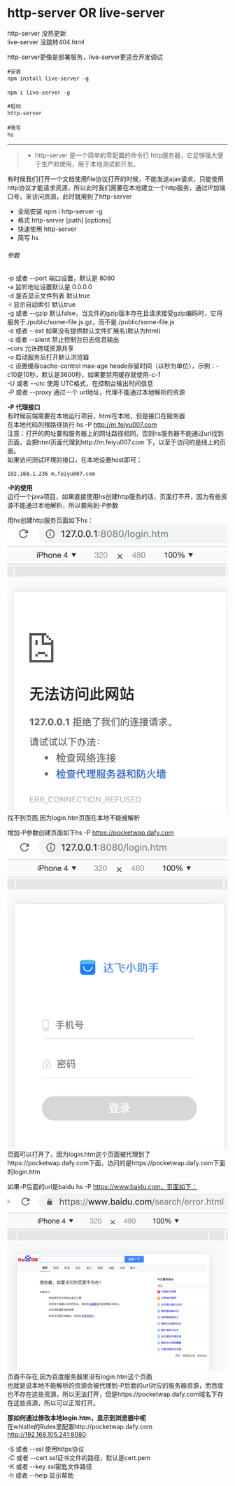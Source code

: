 # http-server  OR  live-server

http-server 没热更新    
live-server 没跳转404.html


http-server更像是部署服务，live-server更适合开发调试


````
#安装
npm install live-server -g

npm i live-server -g
````


````
#启动
http-server

#简写
hs
````


**************************************************************


>+ http-server 是一个简单的零配置的命令行 http服务器，它足够强大便于生产和使用，用于本地测试和开发。

有时候我们打开一个文档使用file协议打开的时候，不能发送ajax请求，只能使用http协议才能请求资源，所以此时我们需要在本地建立一个http服务，通过IP加端口号，来访问资源，此时就用到了http-server

+ 全局安装 npm i http-server -g
+ 格式 http-server [path] [options]
+ 快速使用 http-server
+ 简写 hs



###### 参数  
-p 或者 --port 端口设置，默认是 8080  
-a 监听地址设置默认是 0.0.0.0  
-d 是否显示文件列表 默认true  
-i 显示自动索引 默认true  
-g 或者 --gzip 默认false，当文件的gzip版本存在且请求接受gzip编码时，它将服务于./public/some-file.js.gz，而不是./public/some-file.js  
-e 或者 --ext 如果没有提供默认文件扩展名(默认为html)  
-s 或者 --silent 禁止控制台日志信息输出  
–cors 允许跨域资源共享  
-o 启动服务后打开默认浏览器  
-c 设置缓存cache-control max-age heade存留时间（以秒为单位），示例：-c10是10秒，默认是3600秒，如果要禁用缓存就使用-c-1  
-U 或者 --utc 使用 UTC格式，在控制台输出时间信息  
-P 或者 --proxy 通过一个 url地址，代理不能通过本地解析的资源  


**-P 代理接口**  
有时候前端需要在本地运行项目，html在本地，但是接口在服务器  
在本地代码的根路径执行 hs -P http://m.feiyu007.com  
注意：打开的网址要和服务器上的网址路径相同，否则hs服务器不能通过url找到页面，会把html页面代理到http://m.feiyu007.com 下，以至于访问的是线上的页面。  
如果访问测试环境的接口，在本地设置host即可：  
````
192.168.1.236 m.feiyu007.com
````


**-P的使用**  
运行一个java项目，如果直接使用hs创建http服务的话，页面打不开，因为有些资源不能通过本地解析，所以要用到-P参数  

用hs创建http服务页面如下hs：  
![img](./1.webp)  
找不到页面,因为login.htm页面在本地不能被解析  

增加-P参数创建页面如下hs -P https://pocketwap.dafy.com  
![img](./2.png)  
页面可以打开了，因为login.htm这个页面被代理到了https://pocketwap.dafy.com下面，访问的是https://pocketwap.dafy.com下面的login.htm  

如果-P后面的url是baidu hs -P https://www.baidu.com，页面如下： 
![img](./3.png)   
页面不存在,因为百度服务器里没有login.htm这个页面  
也就是说本地不能解析的资源会被代理到-P后面的url对应的服务器资源，而百度也不存在这些资源，所以无法打开，但是https://pocketwap.dafy.com域名下存在这些资源，所以可以正常打开。  

**那如何通过修改本地login.htm，显示到浏览器中呢**   
在whistle的Rules里配置http://pocketwap.dafy.com http://192.168.105.241:8080  

-S 或者 --ssl 使用https协议  
-C 或者 --cert ssl证书文件的路径，默认是cert.pem  
-K 或者 --key ssl密匙文件路径  
-h 或者 --help 显示帮助  
